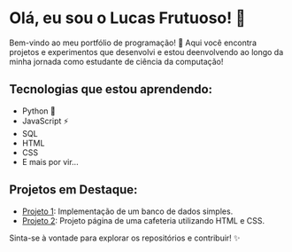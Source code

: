 # Olá, eu sou o Lucas Frutuoso! 👋

Bem-vindo ao meu portfólio de programação! 🚀 Aqui você encontra projetos e experimentos que desenvolvi e estou deenvolvendo ao longo da minha jornada como estudante de ciência da computação!

## Tecnologias que estou aprendendo:
- Python 🐍
- JavaScript ⚡
- SQL
- HTML
- CSS
- E mais por vir...

## Projetos em Destaque:
- [Projeto 1](https://github.com/LucasJFrutuoso/LucasJFrutuoso/tree/master): Implementação de um banco de dados simples.
- [Projeto 2](https://github.com/LucasJFrutuoso/LucasJFrutuoso/commit/28847e2175e55a7485d3724aea8c2a7c29ace889#diff-0eb547304658805aad788d320f10bf1f292797b5e6d745a3bf617584da017051): Projeto página de uma cafeteria utilizando HTML e CSS.

Sinta-se à vontade para explorar os repositórios e contribuir! ✨
